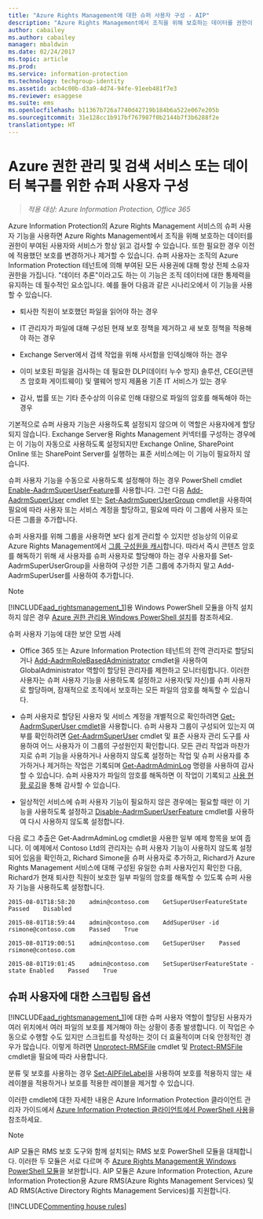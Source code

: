 ```yaml
---
title: "Azure Rights Management에 대한 슈퍼 사용자 구성 - AIP"
description: "Azure Rights Management에서 조직을 위해 보호하는 데이터를 권한이 있는 사용자와 서비스가 항상 읽고 검사할 수 있도록 하는 Azure Information Protection의 Azure Rights Management 서비스의 슈퍼 사용자 기능 및 이 기능을 구현하는 방법을 설명합니다. ‘데이터 추론’이라고도 하는 이 기능은 조직 데이터에 대한 통제력을 유지하는 데 필수적인 요소입니다."
author: cabailey
ms.author: cabailey
manager: mbaldwin
ms.date: 02/24/2017
ms.topic: article
ms.prod: 
ms.service: information-protection
ms.technology: techgroup-identity
ms.assetid: acb4c00b-d3a9-4d74-94fe-91eeb481f7e3
ms.reviewer: esaggese
ms.suite: ems
ms.openlocfilehash: b11367b726a7740d42719b184b6a522e067e205b
ms.sourcegitcommit: 31e128cc1b917bf767987f0b2144b7f3b6288f2e
translationtype: HT
---
```

# <a name="configuring-super-users-for-azure-rights-management-and-discovery-services-or-data-recovery"></a>Azure 권한 관리 및 검색 서비스 또는 데이터 복구를 위한 슈퍼 사용자 구성

>*적용 대상: Azure Information Protection, Office 365*

Azure Information Protection의 Azure Rights Management 서비스의 슈퍼 사용자 기능을 사용하면 Azure Rights Management에서 조직을 위해 보호하는 데이터를 권한이 부여된 사용자와 서비스가 항상 읽고 검사할 수 있습니다. 또한 필요한 경우 이전에 적용했던 보호를 변경하거나 제거할 수 있습니다. 슈퍼 사용자는 조직의 Azure Information Protection 테넌트에 의해 부여된 모든 사용권에 대해 항상 전체 소유자 권한을 가집니다. "데이터 추론"이라고도 하는 이 기능은 조직 데이터에 대한 통제력을 유지하는 데 필수적인 요소입니다. 예를 들어 다음과 같은 시나리오에서 이 기능을 사용할 수 있습니다.

-   퇴사한 직원이 보호했던 파일을 읽어야 하는 경우

-   IT 관리자가 파일에 대해 구성된 현재 보호 정책을 제거하고 새 보호 정책을 적용해야 하는 경우

-   Exchange Server에서 검색 작업을 위해 사서함을 인덱싱해야 하는 경우

-   이미 보호된 파일을 검사하는 데 필요한 DLP(데이터 누수 방지) 솔루션, CEG(콘텐츠 암호화 게이트웨이) 및 맬웨어 방지 제품용 기존 IT 서비스가 있는 경우

-   감사, 법률 또는 기타 준수상의 이유로 인해 대량으로 파일의 암호를 해독해야 하는 경우

기본적으로 슈퍼 사용자 기능은 사용하도록 설정되지 않으며 이 역할은 사용자에게 할당되지 않습니다. Exchange Server용 Rights Management 커넥터를 구성하는 경우에는 이 기능이 자동으로 사용하도록 설정되지만 Exchange Online, SharePoint Online 또는 SharePoint Server를 실행하는 표준 서비스에는 이 기능이 필요하지 않습니다.

슈퍼 사용자 기능을 수동으로 사용하도록 설정해야 하는 경우 PowerShell cmdlet [Enable-AadrmSuperUserFeature](/powershell/aadrm/vlatest/enable-aadrmsuperuserfeature)를 사용합니다. 그런 다음 [Add-AadrmSuperUser](/powershell/aadrm/vlatest/add-aadrmsuperuser) cmdlet 또는 [Set-AadrmSuperUserGroup](/powershell/aadrm/vlatest/set-aadrmsuperusergroup) cmdlet을 사용하여 필요에 따라 사용자 또는 서비스 계정을 할당하고, 필요에 따라 이 그룹에 사용자 또는 다른 그룹을 추가합니다. 

슈퍼 사용자를 위해 그룹을 사용하면 보다 쉽게 관리할 수 있지만 성능상의 이유로 Azure Rights Management에서 [그룹 구성원을 캐시](../plan-design/prepare.md#group-membership-caching)합니다. 따라서 즉시 콘텐츠 암호를 해독하기 위해 새 사용자를 슈퍼 사용자로 할당해야 하는 경우 사용자를 Set-AadrmSuperUserGroup을 사용하여 구성한 기존 그룹에 추가하지 말고 Add-AadrmSuperUser를 사용하여 추가합니다.

> [!NOTE]
> [!INCLUDE[aad_rightsmanagement_1](../includes/aad_rightsmanagement_1_md.md)]용 Windows PowerShell 모듈을 아직 설치하지 않은 경우 [Azure 권한 관리용 Windows PowerShell 설치](install-powershell.md)를 참조하세요.

슈퍼 사용자 기능에 대한 보안 모범 사례

-   Office 365 또는 Azure Information Protection 테넌트의 전역 관리자로 할당되거나 [Add-AadrmRoleBasedAdministrator](https://msdn.microsoft.com/library/azure/dn629417.aspx) cmdlet을 사용하여 GlobalAdministrator 역할이 할당된 관리자를 제한하고 모니터링합니다. 이러한 사용자는 슈퍼 사용자 기능을 사용하도록 설정하고 사용자(및 자신)를 슈퍼 사용자로 할당하며, 잠재적으로 조직에서 보호하는 모든 파일의 암호를 해독할 수 있습니다.

-   슈퍼 사용자로 할당된 사용자 및 서비스 계정을 개별적으로 확인하려면 [Get-AadrmSuperUser cmdlet](https://msdn.microsoft.com/library/azure/dn629408.aspx)을 사용합니다. 슈퍼 사용자 그룹이 구성되어 있는지 여부를 확인하려면 [Get-AadrmSuperUser](https://msdn.microsoft.com/library/azure/mt653942.aspx) cmdlet 및 표준 사용자 관리 도구를 사용하여 어느 사용자가 이 그룹의 구성원인지 확인합니다. 모든 관리 작업과 마찬가지로 슈퍼 기능을 사용하거나 사용하지 않도록 설정하는 작업 및 슈퍼 사용자를 추가하거나 제거하는 작업은 기록되며 [Get-AadrmAdminLog](https://msdn.microsoft.com/library/azure/dn629430.aspx) 명령을 사용하여 감사할 수 있습니다. 슈퍼 사용자가 파일의 암호를 해독하면 이 작업이 기록되고 [사용 현황 로깅](log-analyze-usage.md)을 통해 감사할 수 있습니다.

-   일상적인 서비스에 슈퍼 사용자 기능이 필요하지 않은 경우에는 필요할 때만 이 기능을 사용하도록 설정하고 [Disable-AadrmSuperUserFeature](https://msdn.microsoft.com/library/azure/dn629428.aspx) cmdlet를 사용하여 다시 사용하지 않도록 설정합니다.

다음 로그 추출은 Get-AadrmAdminLog cmdlet을 사용한 일부 예제 항목을 보여 줍니다. 이 예제에서 Contoso Ltd의 관리자는 슈퍼 사용자 기능이 사용하지 않도록 설정되어 있음을 확인하고, Richard Simone을 슈퍼 사용자로 추가하고, Richard가 Azure Rights Management 서비스에 대해 구성된 유일한 슈퍼 사용자인지 확인한 다음, Richard가 현재 퇴사한 직원이 보호한 일부 파일의 암호를 해독할 수 있도록 슈퍼 사용자 기능을 사용하도록 설정합니다.

`2015-08-01T18:58:20    admin@contoso.com    GetSuperUserFeatureState    Passed    Disabled`

`2015-08-01T18:59:44    admin@contoso.com    AddSuperUser -id rsimone@contoso.com    Passed    True`

`2015-08-01T19:00:51    admin@contoso.com    GetSuperUser    Passed    rsimone@contoso.com`

`2015-08-01T19:01:45    admin@contoso.com    SetSuperUserFeatureState -state Enabled    Passed    True`

## <a name="scripting-options-for-super-users"></a>슈퍼 사용자에 대한 스크립팅 옵션
[!INCLUDE[aad_rightsmanagement_1](../includes/aad_rightsmanagement_1_md.md)]에 대한 슈퍼 사용자 역할이 할당된 사용자가 여러 위치에서 여러 파일의 보호를 제거해야 하는 상황이 종종 발생합니다. 이 작업은 수동으로 수행할 수도 있지만 스크립트를 작성하는 것이 더 효율적이며 더욱 안정적인 경우가 많습니다. 이렇게 하려면 [Unprotect-RMSFile](/powershell/azureinformationprotection/vlatest/unprotect-rmsfile) cmdlet 및 [Protect-RMSFile](/powershell/azureinformationprotection/vlatest/protect-rmsfile) cmdlet을 필요에 따라 사용합니다. 

분류 및 보호를 사용하는 경우 [Set-AIPFileLabel](/powershell/azureinformationprotection/vlatest/set-aipfilelabel)을 사용하여 보호를 적용하지 않는 새 레이블을 적용하거나 보호를 적용한 레이블을 제거할 수 있습니다. 

이러한 cmdlet에 대한 자세한 내용은 Azure Information Protection 클라이언트 관리자 가이드에서 [Azure Information Protection 클라이언트에서 PowerShell 사용](../rms-client/client-admin-guide-powershell.md)을 참조하세요.

> [!NOTE]
> AIP 모듈은 RMS 보호 도구와 함께 설치되는 RMS 보호 PowerShell 모듈을 대체합니다. 이러한 두 모듈은 서로 다르며 주 [Azure Rights Management용 Windows PowerShell 모듈](administer-powershell.md)을 보완합니다. AIP 모듈은 Azure Information Protection, Azure Information Protection용 Azure RMS(Azure Rights Management Services) 및 AD RMS(Active Directory Rights Management Services)를 지원합니다.

[!INCLUDE[Commenting house rules](../includes/houserules.md)]

